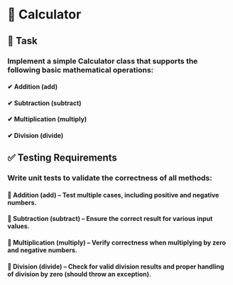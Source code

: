 # 📌 Calculator
## 📝 Task
### Implement a simple Calculator class that supports the following basic mathematical operations:

#### ✔ Addition (add)
#### ✔ Subtraction (subtract)
#### ✔ Multiplication (multiply)
#### ✔ Division (divide)

## ✅ Testing Requirements
### Write unit tests to validate the correctness of all methods:

#### 🔹 Addition (add) – Test multiple cases, including positive and negative numbers.
#### 🔹 Subtraction (subtract) – Ensure the correct result for various input values.
#### 🔹 Multiplication (multiply) – Verify correctness when multiplying by zero and negative numbers.
#### 🔹 Division (divide) – Check for valid division results and proper handling of division by zero (should throw an exception).